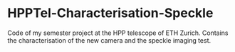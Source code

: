 # HPPTel-Characterisation-Speckle
Code of my semester project at the HPP telescope of ETH Zurich. Contains the characterisation of the new camera and the speckle imaging test.
